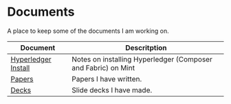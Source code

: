 # Documents

A place to keep some of the documents I am working on.


| Document | Descritption |
|----------|--------------|
|[Hyperledger Install](hyperledgerinstalls.md)| Notes on installing Hyperledger (Composer and Fabric) on Mint|
|[Papers](/Papers)| Papers I have written. |
|[Decks](/Decks)|Slide decks I have made. |
